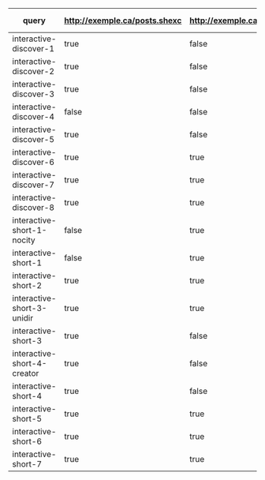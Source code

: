 | query                       | http://exemple.ca/posts.shexc | http://exemple.ca/profile.shexc | http://exemple.ca/comments.shexc | Complete results |
| --------------------------- | ----------------------------- | ------------------------------- | -------------------------------- | ---------------- |
| interactive-discover-1      | true                          | false                           | false                            | true             |
| interactive-discover-2      | true                          | false                           | true                             | true             |
| interactive-discover-3      | true                          | false                           | true                             | true             |
| interactive-discover-4      | false                         | false                           | true                             | true             |
| interactive-discover-5      | true                          | false                           | true                             | true             |
| interactive-discover-6      | true                          | true                            | true                             | false            |
| interactive-discover-7      | true                          | true                            | true                             | false            |
| interactive-discover-8      | true                          | true                            | true                             | true             |
| interactive-short-1-nocity  | false                         | true                            | false                            | true             |
| interactive-short-1         | false                         | true                            | false                            | true             |
| interactive-short-2         | true                          | true                            | true                             | false            |
| interactive-short-3-unidir  | true                          | true                            | true                             | false            |
| interactive-short-3         | true                          | false                           | true                             | false            |
| interactive-short-4-creator | true                          | false                           | true                             | true             |
| interactive-short-4         | true                          | false                           | true                             | true             |
| interactive-short-5         | true                          | true                            | true                             | true             |
| interactive-short-6         | true                          | true                            | true                             | false            |
| interactive-short-7         | true                          | true                            | true                             | true             |